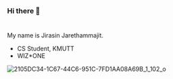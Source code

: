 ### Hi there 👋
#
My name is Jirasin Jarethammajit. 
- CS Student, KMUTT
- WIZ*ONE

![2105DC34-1C67-44C6-951C-7FD1AA08A69B_1_102_o](https://user-images.githubusercontent.com/69670650/117121652-15246e80-adbf-11eb-96d5-ce68584c30b5.jpeg)


